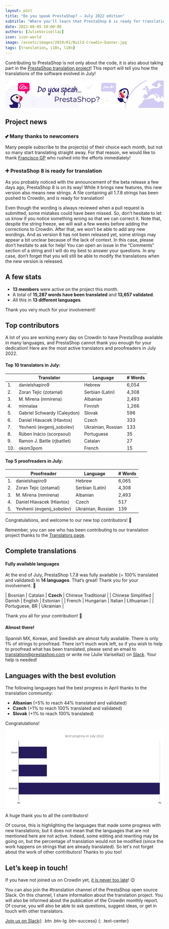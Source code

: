 ```yaml
---
layout: post
title: "Do you speak PrestaShop? – July 2022 edition"
subtitle: "Where you'll learn that PrestaShop 8 is ready for translation"
date: 2022-08-05 10:00:00
authors: [JulieVarisellaz]
icon: icon-world
image: /assets/images/2019/01/Build-Crowdin-banner.jpg
tags: [translation, i18n, l10n]
---
```


Contributing to PrestaShop is not only about the code, it is also about taking part in the [PrestaShop translation project](https://crowdin.com/project/prestashop-official)! This report will tell you how the translations of the software evolved in July!

![Crowdin Monthly banner](/assets/images/2019/01/Build-Crowdin-banner.jpg)


## Project news

### 💕 Many thanks to newcomers

Many people subscribe to the project(s) of their choice each month, but not so many start translating straight away. For that reason, we would like to thank [Francisco GP](https://crowdin.com/profile/iguannaweb) who rushed into the efforts immediately! 

### ➕ PrestaShop 8 is ready for translation

As you probably noticed with the announcement of the beta release a few days ago, PrestaShop 8 is on its way! While it brings new features, this new version also means new strings. A file containing all 1.7.8 strings has been pushed to Crowdin, and is ready for translation!

Even though the wording is always reviewed when a pull request is submitted, some mistakes could have been missed. So, don’t hesitate to let us know if you notice something wrong so that we can correct it. Note that, despite the string freeze, we will wait a few weeks before adding the corrections to Crowdin. After that, we won’t be able to add any new wordings. 
And as version 8 has not been released yet, some strings may appear a bit unclear because of the lack of context. In this case, please don’t hesitate to ask for help! You can open an issue in the “Comments” section of a string and I will do my best to answer your questions. In any case, don’t forget that you will still be able to modify the translations when the new version is released.



## A few stats
 
* **13 members** were active on the project this month.
* A total of **15,287 words have been translated** and **13,657 validated**.
* All this in **13 different languages**.
 
Thank you very much for your involvement!

## Top contributors
 
A lot of you are working every day on Crowdin to have PrestaShop available in many languages, and PrestaShop cannot thank you enough for your dedication! Here are the most active translators and proofreaders in July 2022.
 
#### Top 10 translators in July:
 
| |Translator | Language | # Words
|-|---------- | -------- | ----------------
| 1. | danielshapiro9 | Hebrew | 6,054
| 2. | Zoran Tejic (zotamal) | Serbian (Latin) | 4,308
| 3. | M. Mirena (mmirena) | Albanian | 2,493
| 4. | minnalaa | Finnish | 1,266
| 5. | Gabriel Schwardy (Caleydon) | Slovak | 596
| 6. | Daniel Hlavacek (Hlavtox) | Czech | 333
| 7. | Yevhenii (evgenij_sobolev) | Ukrainian, Russian | 133
| 8. | Rúben Inácio (scorpsoul) | Portuguese | 35
| 9. | Ramon J. Batlle (rjbatllet) | Catalan | 27
| 10. | okom3pom | French | 15


#### Top 5 proofreaders in July:
 
| | Proofreader | Language | # Words
|-| ---------- | -------- | ----------------
| 1. | danielshapiro9 | Hebrew | 6,065
| 2. | Zoran Tejic (zotamal) | Serbian (Latin) | 4,308
| 3. | M. Mirena (mmirena) | Albanian | 2,493
| 4. | Daniel Hlavacek (Hlavtox) | Czech | 517
| 5. | Yevhenii (evgenij_sobolev) | Ukrainian, Russian | 139


Congratulations, and welcome to our new top contributors! :clap:
 
Remember, you can see who has been contributing to our translation project thanks to the [Translators page](https://translators.prestashop.com/).
 
## Complete translations
 
#### Fully available languages
 
At the end of July, PrestaShop 1.7.8 was fully available (= 100% translated and validated) in **14 languages**. That’s great! Thank you for your involvement. :tada:
 
| Bosnian | Catalan | **Czech** | Chinese Traditional | 
| Chinese Simplified | Danish | English | Estonian | 
| French | Hungarian | Italian | Lithuanian | 
| Portuguese, BR | Ukrainian |

Thank you all for your contribution! :muscle: 

#### Almost there!

Spanish MX, Korean, and Swedish are almost fully available. There is only 1% of strings to proofread. 
There isn’t much work left, so if you wish to help to proofread what has been translated, please send an email to translation@prestashop.com or write me (Julie Varisellaz) on [Slack](https://join.slack.com/t/prestashop/shared_invite/zt-1aknrecdu-2jS1sCOKDhOVk2UOhpzmfg). Your help is needed!

## Languages with the best evolution

The following languages had the best progress in April thanks to the translation community:
 
* **Albanian** (+5% to reach 44% translated and validated) 
* **Czech** (+1% to reach 100% translated and validated)
* **Slovak** (+1% to reach 100% translated)


Congratulations! 

![Best translation progress in July 2022](/assets/images/2022/08/build-crowdin-progress-july22.png)

A huge thank you to all the contributors!
 
Of course, this is highlighting the languages that made some progress with new translations; but it does not mean that the languages that are not mentioned here are not active. Indeed, some editing and rewriting may be going on, but the percentage of translation would not be modified (since the work happens on strings that are already translated). So let's not forget about the work of other contributors! Thanks to you too!


## Let’s keep in touch!

If you have not joined us on Crowdin yet, [it is never too late](https://crowdin.com/project/prestashop-official)! :wink:

You can also join the #translation channel of the PrestaShop open source Slack. On this channel, I share information about the translation project. You will also be informed about the publication of the Crowdin monthly report. Of course, you will also be able to ask questions, suggest ideas, or get in touch with other translators.

[Join us on Slack](https://join.slack.com/t/prestashop/shared_invite/zt-1cgzpovnr-uFJrEIkrV8SVy35wkQ4y7Q){: .btn .btn-lg .btn-success}
{: .text-center}

